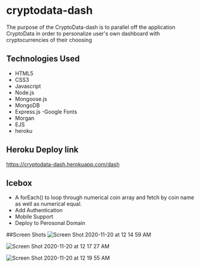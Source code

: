 # cryptodata-dash

The purpose of the CryptoData-dash is to parallel off the application CryptoData in order to personalize user's own dashboard with cryptocurrencies of their choosing


## Technologies Used 
- HTML5
- CSS3
- Javascript
- Node.js
- Mongoose.js
- MongoDB
- Express.js
-Google Fonts
- Morgan
- EJS
- heroku

## Heroku Deploy link
https://cryptodata-dash.herokuapp.com/dash

## Icebox
* A forEach() to loop through numerical coin array and fetch by coin name as well as numerical equal.
* Add Authentication 
* Mobile Support
* Deploy to Perosonal Domain

##Screen Shots
![Screen Shot 2020-11-20 at 12 14 59 AM](https://user-images.githubusercontent.com/73125103/99762049-944e1080-2ac5-11eb-9aa9-835cafd91505.png)

![Screen Shot 2020-11-20 at 12 17 27 AM](https://user-images.githubusercontent.com/73125103/99762158-daa36f80-2ac5-11eb-8b38-9112bcb7b9e5.png)

![Screen Shot 2020-11-20 at 12 19 55 AM](https://user-images.githubusercontent.com/73125103/99762312-35d56200-2ac6-11eb-8bec-c2ca602cfcce.png)
